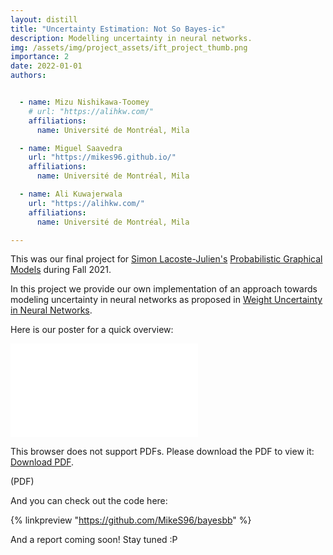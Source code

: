 ```yaml
---
layout: distill
title: "Uncertainty Estimation: Not So Bayes-ic"
description: Modelling uncertainty in neural networks.
img: /assets/img/project_assets/ift_project_thumb.png
importance: 2
date: 2022-01-01
authors:


  - name: Mizu Nishikawa-Toomey
    # url: "https://alihkw.com/"
    affiliations:
      name: Université de Montréal, Mila

  - name: Miguel Saavedra
    url: "https://mikes96.github.io/"
    affiliations:
      name: Université de Montréal, Mila 

  - name: Ali Kuwajerwala
    url: "https://alihkw.com/"
    affiliations:
      name: Université de Montréal, Mila

---
```


This was our final project for [Simon Lacoste-Julien's](http://www.iro.umontreal.ca/~slacoste/) [Probabilistic Graphical Models](http://www.iro.umontreal.ca/~slacoste/teaching/ift6269/A21/) during Fall 2021.

In this project we provide our own implementation of an approach towards modeling uncertainty in neural networks as proposed in [Weight Uncertainty in Neural Networks](https://arxiv.org/abs/1505.05424).


Here is our poster for a quick overview:


<object data="/assets/img/project_assets/IFT_6269_Fall_2021___Final_Project_Poster___Group_16.pdf" type="application/pdf" width="700px" height="700px">
    <embed src="/assets/img/project_assets/IFT_6269_Fall_2021___Final_Project_Poster___Group_16.pdf">
        <p>This browser does not support PDFs. Please download the PDF to view it: <a href="http://yoursite.com/the.pdf">Download PDF</a>.</p>
    </embed>
</object>

(PDF)

And you can check out the code here:

{% linkpreview "https://github.com/MikeS96/bayesbb" %}

And a report coming soon! Stay tuned :P


<!-- assets/img/project_assets/

Every project has a beautiful feature showcase page.
It's easy to include images in a flexible 3-column grid format.
Make your photos 1/3, 2/3, or full width.

To give your project a background in the portfolio page, just add the img tag to the front matter like so:

    ---
    layout: page
    title: project
    description: a project with a background image
    img: /assets/img/12.jpg
    ---

<div class="row">
    <div class="col-sm mt-3 mt-md-0">
        <img class="img-fluid rounded z-depth-1" src="{{ '/assets/img/1.jpg' | relative_url }}" alt="" title="example image"/>
    </div>
    <div class="col-sm mt-3 mt-md-0">
        <img class="img-fluid rounded z-depth-1" src="{{ '/assets/img/3.jpg' | relative_url }}" alt="" title="example image"/>
    </div>
    <div class="col-sm mt-3 mt-md-0">
        <img class="img-fluid rounded z-depth-1" src="{{ '/assets/img/5.jpg' | relative_url }}" alt="" title="example image"/>
    </div>
</div>
<div class="caption">
    Caption photos easily. On the left, a road goes through a tunnel. Middle, leaves artistically fall in a hipster photoshoot. Right, in another hipster photoshoot, a lumberjack grasps a handful of pine needles.
</div>
<div class="row">
    <div class="col-sm mt-3 mt-md-0">
        <img class="img-fluid rounded z-depth-1" src="{{ '/assets/img/project_assets/IFT_6269_Fall_2021___Final_Project_Poster___Group_16-1.png' | relative_url }}" alt="" title="example image"/>
    </div>
</div>
<div class="caption">
    This image can also have a caption. It's like magic.
</div>

You can also put regular text between your rows of images.
Say you wanted to write a little bit about your project before you posted the rest of the images.
You describe how you toiled, sweated, *bled* for your project, and then... you reveal it's glory in the next row of images.


<div class="row justify-content-sm-center">
    <div class="col-sm-8 mt-3 mt-md-0">
        <img class="img-fluid rounded z-depth-1" src="{{ '/assets/img/6.jpg' | relative_url }}" alt="" title="example image"/>
    </div>
    <div class="col-sm-4 mt-3 mt-md-0">
        <img class="img-fluid rounded z-depth-1" src="{{ '/assets/img/11.jpg' | relative_url }}" alt="" title="example image"/>
    </div>
</div>
<div class="caption">
    You can also have artistically styled 2/3 + 1/3 images, like these.
</div>


The code is simple.
Just wrap your images with `<div class="col-sm">` and place them inside `<div class="row">` (read more about the <a href="https://getbootstrap.com/docs/4.4/layout/grid/" target="_blank">Bootstrap Grid</a> system).
To make images responsive, add `img-fluid` class to each; for rounded corners and shadows use `rounded` and `z-depth-1` classes.
Here's the code for the last row of images above:

```html
<div class="row justify-content-sm-center">
    <div class="col-sm-8 mt-3 mt-md-0">
        <img class="img-fluid rounded z-depth-1" src="{{ '/assets/img/6.jpg' | relative_url }}" alt="" title="example image"/>
    </div>
    <div class="col-sm-4 mt-3 mt-md-0">
        <img class="img-fluid rounded z-depth-1" src="{{ '/assets/img/11.jpg' | relative_url }}" alt="" title="example image"/>
    </div>
</div>
``` -->
